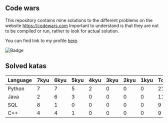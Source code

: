 ## Code wars

This repository contains mine solutions to the different problems on the website https://codewars.com
Important to understand is that they are not to be compiled or run, rather to look for actual solution.

You can find link to my profile [here](https://www.codewars.com/users/Symbios).


![Badge](https://www.codewars.com/users/Symbios/badges/large)

## Solved katas

| Language      | 7kyu          | 6kyu          | 5kyu          | 4kyu          | 3kyu          | 2kyu          | 1kyu          | Total         |
| ------------- | ------------- | ------------- | ------------- | ------------- | ------------- | ------------- | ------------- | ------------- |
| Python        | 7             | 7             | 5             | 2             | 0             | 0             | 0             | 21            | 
| Java          | 2             | 6             | 3             | 0             | 0             | 0             | 0             | 11            | 
| SQL           | 8             | 1             | 0             | 0             | 0             | 0             | 0             | 9             | 
| C++           | 4             | 4             | 1             | 0             | 0             | 0             | 0             | 9             | 